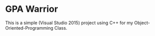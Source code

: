 # GPA Warrior

This is a simple (Visual Studio 2015) project using C++ for my Object-Oriented-Programming Class.